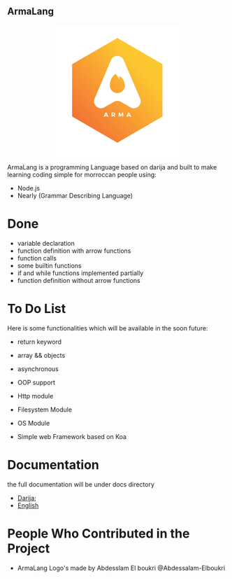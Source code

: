 ## ArmaLang 
<p align="center">
  <img 
    width="300"
    height="300"
    src="./assets/8.svg"
  >
</p>
ArmaLang is a programming Language based on darija and built to make learning coding simple
for  morroccan people using:

- Node.js
- Nearly (Grammar Describing Language)

# Done  

- variable declaration 
- function definition with arrow functions
- function calls
- some builtin functions
- if and while functions implemented partially
- function definition without arrow functions

# To Do List

Here is some functionalities which will be available in the soon future:
- return keyword
- array && objects 
- asynchronous
- OOP support

- Http module
- Filesystem Module
- OS Module
- Simple web Framework based on Koa

# Documentation 

the full documentation will be under docs directory
- [Darija](./docs/documentation/darija/README.md);
- [English](./docs/documentation/english/README.md)

# People Who Contributed in the Project

- ArmaLang Logo's made by Abdesslam El boukri @Abdessalam-Elboukri

